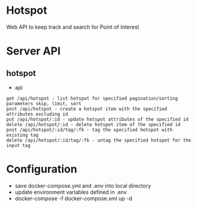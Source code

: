 # Hotspot

Web API to keep track and search for Point of Interest

Server API
==========
## hotspot
		
* api
```
get /api/hotspot - list hotspot for specified pagination/sorting parameters skip, limit, sort
post /api/hotspot - create a hotspot item with the specified attributes excluding id
put /api/hotspot/:id - update hotspot attributes of the specified id
delete /api/hotspot/:id - delete hotspot item of the specified id
post /api/hotspot/:id/tag/:fk - tag the specified hotspot with existing tag
delete /api/hotspot/:id/tag/:fk - untag the specified hotspot for the input tag
```

Configuration
=============
* save docker-compose.yml and .env into local directory
* update environment variables defined in .env
* docker-compose -f docker-compose.xml up -d
